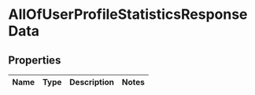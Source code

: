 # AllOfUserProfileStatisticsResponseData

## Properties
Name | Type | Description | Notes
------------ | ------------- | ------------- | -------------
